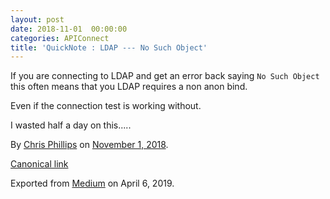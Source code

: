 ```yaml
---
layout: post
date: 2018-11-01  00:00:00
categories: APIConnect
title: 'QuickNote : LDAP --- No Such Object'
---
```




If you are connecting to LDAP and get an error back saying
`No Such Object` this often means that
you LDAP requires a non anon bind.

Even if the connection test is working without.

I wasted half a day on this.....





By [Chris Phillips](https://medium.com/@cminion) on
[November 1, 2018](https://medium.com/p/1e625f578adb).

[Canonical
link](https://medium.com/@cminion/quicknote-ldap-no-such-object-1e625f578adb)

Exported from [Medium](https://medium.com) on April 6, 2019.
